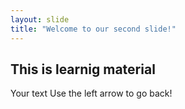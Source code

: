 ```yaml
---
layout: slide
title: "Welcome to our second slide!"
---
```

This is learnig material
---
Your text
Use the left arrow to go back!

